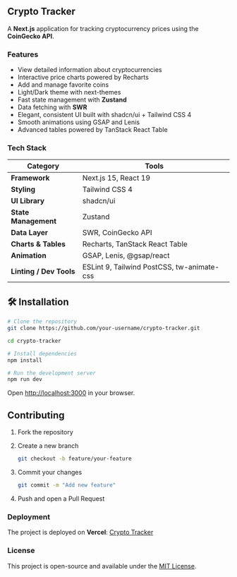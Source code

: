 ## Crypto Tracker

A **Next.js** application for tracking cryptocurrency prices using the **CoinGecko API**.

### Features

* View detailed information about cryptocurrencies
* Interactive price charts powered by Recharts
* Add and manage favorite coins
* Light/Dark theme with next-themes
* Fast state management with **Zustand**
* Data fetching with **SWR**
* Elegant, consistent UI built with shadcn/ui + Tailwind CSS 4
* Smooth animations using GSAP and Lenis
* Advanced tables powered by TanStack React Table

### Tech Stack

| Category                | Tools                                                          |
| ----------------------- | -------------------------------------------------------------- |
| **Framework**           | Next.js 15, React 19                                           |
| **Styling**             | Tailwind CSS 4                                                 |
| **UI Library**          | shadcn/ui                                                      |
| **State Management**    | Zustand                                                        |
| **Data Layer**          | SWR, CoinGecko API                                             |
| **Charts & Tables**     | Recharts, TanStack React Table                                 |
| **Animation**           | GSAP, Lenis, @gsap/react                                       |
| **Linting / Dev Tools** | ESLint 9, Tailwind PostCSS, tw-animate-css                     |


## 🛠 Installation

```bash
# Clone the repository
git clone https://github.com/your-username/crypto-tracker.git

cd crypto-tracker

# Install dependencies
npm install

# Run the development server
npm run dev
```

Open [http://localhost:3000](http://localhost:3000) in your browser.

## Contributing

1. Fork the repository
2. Create a new branch

   ```bash
   git checkout -b feature/your-feature
   ```
3. Commit your changes

   ```bash
   git commit -m "Add new feature"
   ```
4. Push and open a Pull Request



### Deployment

The project is deployed on **Vercel**: [Crypto Tracker](https://traceum.vercel.app/)

### License

This project is open-source and available under the [MIT License](LICENCE).
